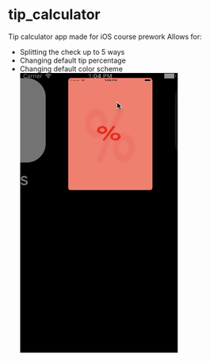 # tip_calculator
Tip calculator app made for iOS course prework
Allows for:
* Splitting the check up to 5 ways
* Changing default tip percentage
* Changing default color scheme
![App demo](Demo.gif)
